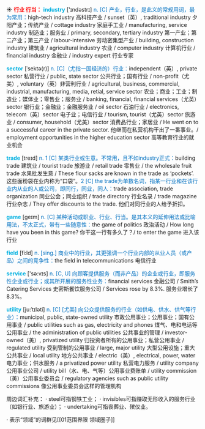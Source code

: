 ☀ <font color="red">**行业 行当：**</font>
<font color="sky blue">**industry**</font> ['ɪndəstrɪ] 
<font color="#0070c0">n. [C] 产业，行业，是此义的常规用词，最为常用：</font>high-tech industry 高科技产业 / sunset（英）, traditional industry 夕阳产业；传统产业 / cottage industry 家庭手工业 / manufacturing, service industry 制造业；服务业 / primary, secondary, tertiary industry 第一产业；第二产业；第三产业 / labour-intensive 劳动密集型产业 / building, construction industry 建筑业 / agricultural industry 农业 / computer industry 计算机行业 / financial industry 金融业 / industry expert 行业专家
           
<font color="sky blue">**sector**</font> [ˈsektə(r)]
<font color="#0070c0">n. [C]（尤指一国经济的）行业：</font>independent（英）, private sector 私营行业 / public, state sector 公共行业；国有行业 / non-profit（尤美）, voluntary（英）非营利行业 / agricultural, business, commercial, industrial, manufacturing, media, retial, service sector 农业；商业；工业；制造业；媒体业；零售业；服务业 / banking, financial, financial services（尤英）sector 银行业；金融业；金融服务业 / oil sector 石油行业 / electronics, telecom（英）sector 电子业；电信行业 / tourism, tourist（尤英）sector 旅游业 / consumer, household（尤美）sector 消费品行业；家居业 / He went on to a successful career in the private sector. 他继而在私营机构干出了一番事业。/ employment opportunities in the higher education sector 高等教育行业的就业机会

<font color="sky blue">**trade**</font> [treɪd] 
<font color="#0070c0">n. 1 [C] 某类行业或生意。不常用，且不如industry正式：</font>building trade 建筑业 / tourist trade 旅游业 / retail trade 零售业 / the wholesale fruit trade 水果批发生意 / These flour sacks are known in the trade as ‘pockets’. 这些面粉袋在业内称为“口袋”。<font color="#0070c0">2 [C] the trade为单数名词，指某一行业和在该行业内从业的人或公司，即同行，同业，同人：</font>trade association, trade organization 同业公会；同业组织 / trade directory 行业名录 / trade magazine 行业杂志 / They offer discounts to the trade. 他们对同行业的人给予折扣。

<font color="sky blue">**game**</font> [ɡeɪm] 
<font color="#0070c0">n. [C] 某种活动或职业、行业、行当。是其本义的延伸用法或比喻用法，不太正式，带有一些随意性：</font>the game of politics 政治活动 / How long have you been in this game? 你干这一行有多久了？/ to enter the game 进入该行业

<font color="sky blue">**field**</font> [fi:ld] 
<font color="#0070c0">n. [sing.] 商业中的行业，其更强调一个行业内部的从业人员（或产品）之间的竞争性：</font>the field in telecommunications 电信行业

<font color="sky blue">**service**</font> ['sə:vɪs] 
<font color="#0070c0">n. [C, U] 向顾客提供服务（而非产品）的企业或行业，即服务性企业或行业；或其所开展的服务性业务：</font>financial services 金融公司 / Smith’s Catering Services 史密斯餐饮服务公司 / Services rose by 8.3%. 服务业增长了8.3%。
           
<font color="sky blue">**utility**</font> [ju:ˈtɪləti]
<font color="#0070c0">n. [C] [尤美] 向公众提供服务的行业（如供电、供水、供气等行业）：</font>municipal, public, state-owned utility 市政公用事业；公用事业；国有公用事业 / public utilities such as gas, electricity and phones 煤气、电和电话等公用事业 / the administration of public utilities 公共事业的管理 / investor-owned（美）, privatized utility 归投资者所有的公用事业；私营公用事业 / regulated utility 受到管制的公用事业 / large, major utility 大型公用设施；重大公共事业 / local utility 地方公共事业 / electric（美）, electrical, power, water 电力事业；供水服务 / a privatized power utility 私营电力服务 / utility company 公用事业公司 / utility bill（水、电、气等）公用事业费账单 / utility commission（美）公用事业委员会 / regulatory agencies such as public utility commissions 像公用事业委员会这样的管理机构

周边词汇补充：
· steel可指钢铁工业；
· invisibles可指赚取无形收入的服务行业（如银行业、旅游业）；
· undertaking可指丧葬业、殡仪业。

· 表示“领域”的词群见[[01范围界限 领域圈子]]
